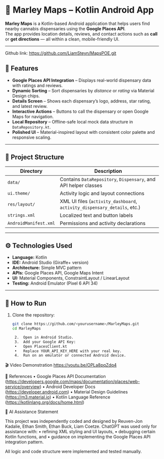 # 🌿 Marley Maps – Kotlin Android App

**Marley Maps** is a Kotlin-based Android application that helps users find nearby cannabis dispensaries using the **Google Places API**.  
The app provides location details, reviews, and contact actions such as **call** or **get directions** — all within a clean, mobile-friendly UI.

---
Github link: https://github.com/LiamSteyn/MapsPOE.git

## 🧠 Features

- **Google Places API Integration** – Displays real-world dispensary data with ratings and reviews.
- **Dynamic Sorting** – Sort dispensaries by *distance* or *rating* via Material Design chips.
- **Details Screen** – Shows each dispensary’s logo, address, star rating, and latest review.
- **Interactive Actions** – Buttons to call the dispensary or open Google Maps for navigation.
- **Local Repository** – Offline-safe local mock data structure in `DataRepository.kt`.
- **Polished UI** – Material-inspired layout with consistent color palette and responsive scaling.

---

## 📁 Project Structure

| Directory | Description |
|------------|-------------|
| `data/` | Contains `DataRepository`, `Dispensary`, and API helper classes |
| `ui.theme/` | Activity logic and layout connections |
| `res/layout/` | XML UI files (`activity_dashboard`, `activity_dispensary_details`, etc.) |
| `strings.xml` | Localized text and button labels |
| `AndroidManifest.xml` | Permissions and activity declarations |

---

## ⚙️ Technologies Used

- **Language:** Kotlin  
- **IDE:** Android Studio (Giraffe+ version)  
- **Architecture:** Simple MVC pattern  
- **APIs:** Google Places API, Google Maps Intent  
- **UI:** Material Components, ConstraintLayout / LinearLayout  
- **Testing:** Android Emulator (Pixel 6 API 34)

---

## 🚀 How to Run

1. Clone the repository:
   ```bash
   git clone https://github.com/<yourusername>/MarleyMaps.git
   cd MarleyMaps

	2.	Open in Android Studio.
	3.	Add your Google API Key:
	•	Open PlacesClient.kt
	•	Replace YOUR_API_KEY_HERE with your real key.
	4.	Run on an emulator or connected Android device.

🎬 Video Demonstration
https://youtu.be/OPLa8pqZdq4

🧩 References
	•	Google Places API Documentation (https://developers.google.com/maps/documentation/places/web-service/overview)
	•	Android Developer Docs (https://developer.android.com)
	•	Material Design Guidelines (https://m3.material.io)
	•	Kotlin Language Reference (https://kotlinlang.org/docs/home.html)

🤖 AI Assistance Statement

This project was independently coded and designed by Reuven-Jon Kadalie, Ethan Smith, Ethan Buck, Liam Coetze.
ChatGPT was used only for assistance with:
	•	refining XML styling and UI layouts,
	•	debugging certain Kotlin functions, and
	•	guidance on implementing the Google Places API integration pattern.

All logic and code structure were implemented and tested manually.

  
